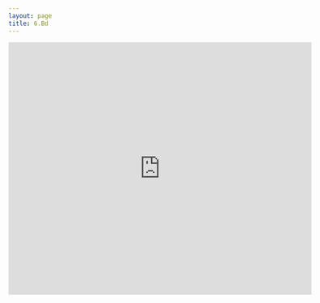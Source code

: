 ```yaml
---
layout: page
title: 6.Bd
---
```







<embed src="https://martynalukaszewicz.github.io/CV_Nov2018.pdf" width="600px" height="500px" />
